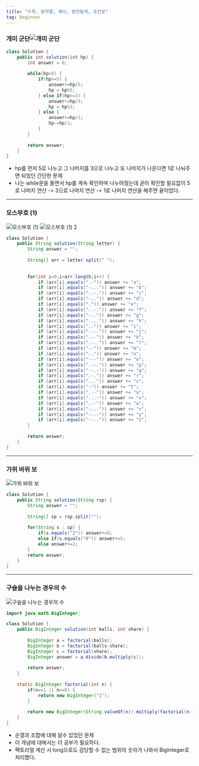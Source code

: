```yaml
---
title: "수학, 문자열, 해시, 완전탐색, 조건문"
tag: beginner
---
```


### 개미 군단![개미 군단](https://github.com/yony-k/yony-k.github.io/assets/109204976/3d78f88c-26ae-4e6a-8a1c-ba4ca5d678fb)

```java
class Solution {
    public int solution(int hp) {
        int answer = 0;
        
        while(hp>0) {
			if(hp>=5) {
				answer+=hp/5;
				hp = hp%5;
			} else if(hp>=3) {
				answer+=hp/3;
				hp = hp%3;
			} else {
				answer+=hp/1;
				hp-=hp/1;
			}
		}
        
        return answer;
    }
}
```
- hp를 먼저 5로 나누고 그 나머지를 3으로 나누고 또 나머지가 나온다면 1로 나눠주면 되었던 간단한 문제
- 나는 while문을 돌면서 hp를 계속 확인하며 나누어줬는데 굳이 확인할 필요없이 5로 나머지 연산 -> 3으로 나머지 연산 -> 1로 나머지 연산을 해주면 끝이었다.

---

### 모스부호 (1)
![모스부호 (1)](https://github.com/yony-k/yony-k.github.io/assets/109204976/c5b7b829-347b-4eaa-b449-ff617710ad1f)
![모스부호 (1) 2](https://github.com/yony-k/yony-k.github.io/assets/109204976/4d5f6197-9708-4b7c-89a6-19ccfb05a300)

```java
class Solution {
    public String solution(String letter) {
        String answer = "";
        
        String[] arr = letter.split(" ");
		
		
		for(int i=0;i<arr.length;i++) {
			if (arr[i].equals(".-")) answer += "a";
			if (arr[i].equals("-...")) answer += "b";
			if (arr[i].equals("-.-.")) answer += "c";
			if (arr[i].equals("-..")) answer += "d";
			if (arr[i].equals(".")) answer += "e";
			if (arr[i].equals("..-.")) answer += "f";
			if (arr[i].equals("--.")) answer += "g";
			if (arr[i].equals("....")) answer += "h";
			if (arr[i].equals("..")) answer += "i";
			if (arr[i].equals(".---")) answer += "j";
			if (arr[i].equals("-.-")) answer += "k";
			if (arr[i].equals(".-..")) answer += "l";
			if (arr[i].equals("--")) answer += "m";
			if (arr[i].equals("-.")) answer += "n";
			if (arr[i].equals("---")) answer += "o";
			if (arr[i].equals(".--.")) answer += "p";
			if (arr[i].equals("--.-")) answer += "q";
			if (arr[i].equals(".-.")) answer += "r";
			if (arr[i].equals("...")) answer += "s";
			if (arr[i].equals("-")) answer += "t";
			if (arr[i].equals("..-")) answer += "u";
			if (arr[i].equals("...-")) answer += "v";
			if (arr[i].equals(".--")) answer += "w";
			if (arr[i].equals("-..-")) answer += "x";
			if (arr[i].equals("-.--")) answer += "y";
			if (arr[i].equals("--..")) answer += "z";
		}
        
        return answer;
    }
}
```

---

### 가위 바위 보
![가위 바위 보](https://github.com/yony-k/yony-k.github.io/assets/109204976/6b9c6266-132e-4d3b-812c-3b07709c7e11)

```java
class Solution {
    public String solution(String rsp) {
        String answer = "";
        
        String[] sp = rsp.split("");
		
		for(String s : sp) {
			if(s.equals("2")) answer+=0;
			else if(s.equals("0")) answer+=5;
			else answer+=2;
		}
        return answer;
    }
}
```

---

### 구슬을 나누는 경우의 수
![구슬을 나누는 경우의 수](https://github.com/yony-k/yony-k.github.io/assets/109204976/8a694c9c-da27-430c-9ce1-13148584b345)

```java
import java.math.BigInteger;

class Solution {
    public BigInteger solution(int balls, int share) {
        
        BigInteger a = factorial(balls);
		BigInteger b = factorial(balls-share);
		BigInteger c = factorial(share);
		BigInteger answer = a.divide(b.multiply(c));
        
        return answer;
    }
    
    static BigInteger factorial(int n) {
		if(n==1 || n==0) {
			return new BigInteger("1");
		}
		
		return new BigInteger(String.valueOf(n)).multiply(factorial(n-1));
	}
}
```

- 순열과 조합에 대해 알수 있었던 문제
- 이 개념에 대해서는 더 공부가 필요하다.
- 팩토리얼 계산 시 long으로도 감당할 수 없는 범위의 숫자가 나와서 BigInteger로 처리했다.